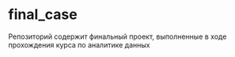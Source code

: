 # final_case
Репозиторий содержит финальный проект, выполненные в ходе прохождения курса по аналитике данных 
